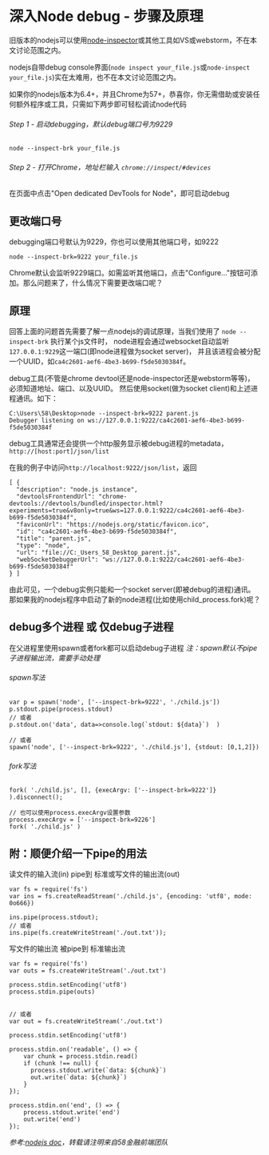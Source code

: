 # 深入Node debug - 步骤及原理


旧版本的nodejs可以使用[node-inspector](https://github.com/node-inspector/node-inspector)或其他工具如VS或webstorm，不在本文讨论范围之内。

nodejs自带debug console界面(`node inspect your_file.js`或`node-inspect your_file.js`)实在太难用，也不在本文讨论范围之内。

如果你的nodejs版本为6.4+，并且Chrome为57+，恭喜你，你无需借助或安装任何额外程序或工具，只需如下两步即可轻松调试node代码


###### Step 1 - 启动debugging，默认debug端口号为9229

	node --inspect-brk your_file.js
	
###### Step 2 - 打开Chrome，地址栏输入 `chrome://inspect/#devices`

在页面中点击"Open dedicated DevTools for Node"，即可启动debug




## 更改端口号


debugging端口号默认为9229，你也可以使用其他端口号，如9222

	node --inspect-brk=9222 your_file.js

Chrome默认会监听9229端口。如需监听其他端口，点击"Configure..."按钮可添加。那么问题来了，什么情况下需要更改端口呢？




## 原理


回答上面的问题首先需要了解一点nodejs的调试原理，当我们使用了 `node --inspect-brk` 执行某个js文件时，
node进程会通过websocket自动监听`127.0.0.1:9229`这一端口(即node进程做为socket server)，
并且该进程会被分配一个UUID，如`ca4c2601-aef6-4be3-b699-f5de5030384f`。


debug工具(不管是chrome devtool还是node-inspector还是webstorm等等)，必须知道地址、端口、以及UUID。
然后使用socket(做为socket client)和上述进程通讯。如下：

	C:\Users\58\Desktop>node --inspect-brk=9222 parent.js
	Debugger listening on ws://127.0.0.1:9222/ca4c2601-aef6-4be3-b699-f5de5030384f

debug工具通常还会提供一个http服务显示被debug进程的metadata， `http://[host:port]/json/list`

在我的例子中访问`http://localhost:9222/json/list`，返回

	[ {
	  "description": "node.js instance",
	  "devtoolsFrontendUrl": "chrome-devtools://devtools/bundled/inspector.html?experiments=true&v8only=true&ws=127.0.0.1:9222/ca4c2601-aef6-4be3-b699-f5de5030384f",
	  "faviconUrl": "https://nodejs.org/static/favicon.ico",
	  "id": "ca4c2601-aef6-4be3-b699-f5de5030384f",
	  "title": "parent.js",
	  "type": "node",
	  "url": "file://C:_Users_58_Desktop_parent.js",
	  "webSocketDebuggerUrl": "ws://127.0.0.1:9222/ca4c2601-aef6-4be3-b699-f5de5030384f"
	} ]

由此可见，一个debug实例只能和一个socket server(即被debug的进程)通讯。
那如果我的nodejs程序中启动了新的node进程(比如使用child_process.fork)呢？
	

	

## debug多个进程 或 仅debug子进程

在父进程里使用spawn或者fork都可以启动debug子进程 *注：spawn默认不pipe子进程输出流，需要手动处理*

###### spawn写法
	
	var p = spawn('node', ['--inspect-brk=9222', './child.js'])
    p.stdout.pipe(process.stdout)
    // 或者
    p.stdout.on('data', data=>console.log(`stdout: ${data}`)  )
	
    // 或者
	spawn('node', ['--inspect-brk=9222', './child.js'], {stdout: [0,1,2]})


###### fork写法

	fork( './child.js', [], {execArgv: ['--inspect-brk=9222']} ).disconnect();
    
    // 也可以使用process.execArgv设置参数
    process.execArgv = ['--inspect-brk=9226']
    fork( './child.js' )




## 附：顺便介绍一下pipe的用法

读文件的输入流(in) pipe到 标准或写文件的输出流(out)

    var fs = require('fs')
    var ins = fs.createReadStream('./child.js', {encoding: 'utf8', mode: 0o666})
    
    ins.pipe(process.stdout);
    // 或者
    ins.pipe(fs.createWriteStream('./out.txt'));


写文件的输出流 被pipe到 标准输出流

    var fs = require('fs')
    var outs = fs.createWriteStream('./out.txt')
    
    process.stdin.setEncoding('utf8')
    process.stdin.pipe(outs)

    
    // 或者
    var out = fs.createWriteStream('./out.txt')
	
	process.stdin.setEncoding('utf8')
	
	process.stdin.on('readable', () => {
	    var chunk = process.stdin.read()
	    if (chunk !== null) {
	      process.stdout.write(`data: ${chunk}`)
		  out.write(`data: ${chunk}`)
	    }
	});
	
	process.stdin.on('end', () => {
	    process.stdout.write('end')
	    out.write('end')
	});




*参考:[nodejs doc](https://nodejs.org/en/docs/guides/debugging-getting-started/)，转载请注明来自58金融前端团队*






























































































































































